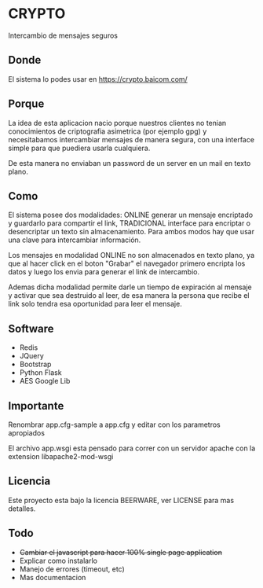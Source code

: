 # CRYPTO

Intercambio de mensajes seguros

## Donde

El sistema lo podes usar en https://crypto.baicom.com/

## Porque

La idea de esta aplicacion nacio porque nuestros clientes no tenian conocimientos de criptografia asimetrica (por ejemplo gpg) y necesitabamos intercambiar mensajes de manera segura, con una interface simple para que puediera usarla cualquiera.

De esta manera no enviaban un password de un server en un mail en texto plano.

## Como

El sistema posee dos modalidades: ONLINE generar un mensaje encriptado y guardarlo para compartir el link, TRADICIONAL interface para encriptar o desencriptar un texto sin almacenamiento. Para ambos modos hay que usar una clave para intercambiar información.

Los mensajes en modalidad ONLINE no son almacenados en texto plano, ya que al hacer click en el boton "Grabar" el navegador primero encripta los datos y luego los envia para generar el link de intercambio.

Ademas dicha modalidad permite darle un tiempo de expiración al mensaje y activar que sea destruido al leer, de esa manera la persona que recibe el link solo tendra esa oportunidad para leer el mensaje.

## Software 

- Redis
- JQuery
- Bootstrap
- Python Flask
- AES Google Lib

## Importante

Renombrar app.cfg-sample a app.cfg y editar con los parametros apropiados

El archivo app.wsgi esta pensado para correr con un servidor apache con la extension libapache2-mod-wsgi 

## Licencia

Este proyecto esta bajo la licencia BEERWARE, ver LICENSE para mas detalles.

## Todo

- ~~Cambiar el javascript para hacer 100% single page application~~
- Explicar como instalarlo
- Manejo de errores (timeout, etc)
- Mas documentacion 

